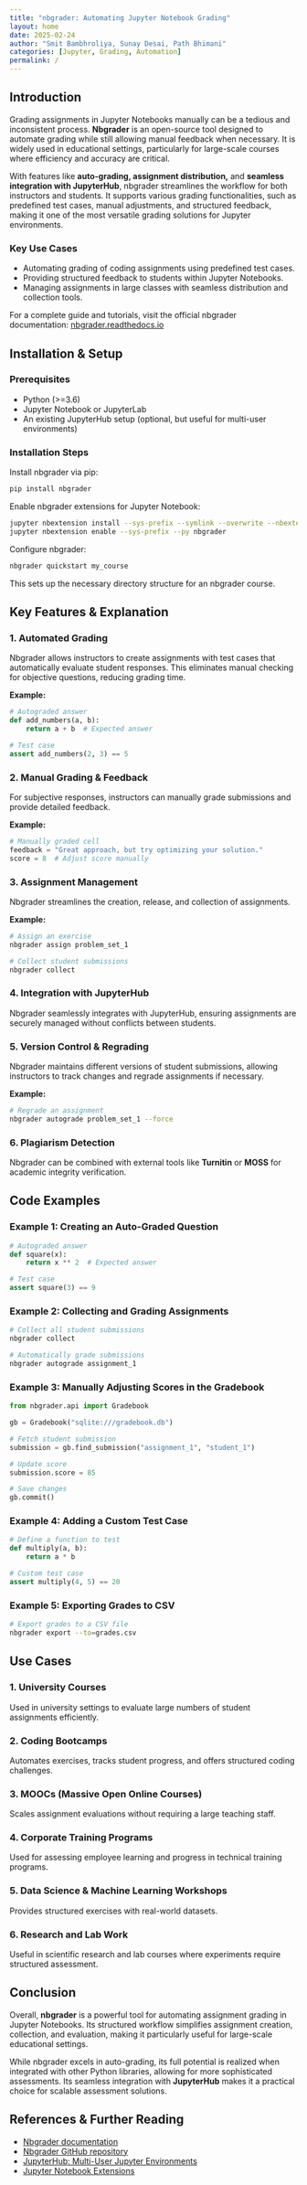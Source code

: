 ```yaml
---
title: "nbgrader: Automating Jupyter Notebook Grading"
layout: home
date: 2025-02-24
author: "Smit Bambhroliya, Sunay Desai, Path Bhimani"
categories: [Jupyter, Grading, Automation]
permalink: /
---
```


## Introduction  

Grading assignments in Jupyter Notebooks manually can be a tedious and inconsistent process. **Nbgrader** is an open-source tool designed to automate grading while still allowing manual feedback when necessary. It is widely used in educational settings, particularly for large-scale courses where efficiency and accuracy are critical.  

With features like **auto-grading, assignment distribution,** and **seamless integration with JupyterHub**, nbgrader streamlines the workflow for both instructors and students. It supports various grading functionalities, such as predefined test cases, manual adjustments, and structured feedback, making it one of the most versatile grading solutions for Jupyter environments.  

### Key Use Cases  
- Automating grading of coding assignments using predefined test cases.  
- Providing structured feedback to students within Jupyter Notebooks.  
- Managing assignments in large classes with seamless distribution and collection tools.  

For a complete guide and tutorials, visit the official nbgrader documentation: [nbgrader.readthedocs.io](https://nbgrader.readthedocs.io/)  

## Installation & Setup  

### Prerequisites  
- Python (>=3.6)  
- Jupyter Notebook or JupyterLab  
- An existing JupyterHub setup (optional, but useful for multi-user environments)  

### Installation Steps  
Install nbgrader via pip:

```bash
pip install nbgrader
```

Enable nbgrader extensions for Jupyter Notebook:

```bash
jupyter nbextension install --sys-prefix --symlink --overwrite --nbextensions nbgrader --py
jupyter nbextension enable --sys-prefix --py nbgrader
```

Configure nbgrader:

```bash
nbgrader quickstart my_course
```

This sets up the necessary directory structure for an nbgrader course.  

## Key Features & Explanation  

### 1. Automated Grading  
Nbgrader allows instructors to create assignments with test cases that automatically evaluate student responses. This eliminates manual checking for objective questions, reducing grading time.  

**Example:**
```python
# Autograded answer
def add_numbers(a, b):
    return a + b  # Expected answer

# Test case
assert add_numbers(2, 3) == 5
```

### 2. Manual Grading & Feedback  
For subjective responses, instructors can manually grade submissions and provide detailed feedback.  

**Example:**
```python
# Manually graded cell
feedback = "Great approach, but try optimizing your solution."
score = 8  # Adjust score manually
```

### 3. Assignment Management  
Nbgrader streamlines the creation, release, and collection of assignments.  

**Example:**
```bash
# Assign an exercise
nbgrader assign problem_set_1

# Collect student submissions
nbgrader collect
```

### 4. Integration with JupyterHub  
Nbgrader seamlessly integrates with JupyterHub, ensuring assignments are securely managed without conflicts between students.  

### 5. Version Control & Regrading  
Nbgrader maintains different versions of student submissions, allowing instructors to track changes and regrade assignments if necessary.  

**Example:**
```bash
# Regrade an assignment
nbgrader autograde problem_set_1 --force
```

### 6. Plagiarism Detection  
Nbgrader can be combined with external tools like **Turnitin** or **MOSS** for academic integrity verification.  

## Code Examples  

### Example 1: Creating an Auto-Graded Question  
```python
# Autograded answer
def square(x):
    return x ** 2  # Expected answer

# Test case
assert square(3) == 9
```

### Example 2: Collecting and Grading Assignments  
```bash
# Collect all student submissions
nbgrader collect

# Automatically grade submissions
nbgrader autograde assignment_1
```

### Example 3: Manually Adjusting Scores in the Gradebook  
```python
from nbgrader.api import Gradebook

gb = Gradebook("sqlite:///gradebook.db")

# Fetch student submission
submission = gb.find_submission("assignment_1", "student_1")

# Update score
submission.score = 85

# Save changes
gb.commit()
```

### Example 4: Adding a Custom Test Case  
```python
# Define a function to test
def multiply(a, b):
    return a * b

# Custom test case
assert multiply(4, 5) == 20
```

### Example 5: Exporting Grades to CSV  
```bash
# Export grades to a CSV file
nbgrader export --to=grades.csv
```

## Use Cases  

### 1. University Courses  
Used in university settings to evaluate large numbers of student assignments efficiently.  

### 2. Coding Bootcamps  
Automates exercises, tracks student progress, and offers structured coding challenges.  

### 3. MOOCs (Massive Open Online Courses)  
Scales assignment evaluations without requiring a large teaching staff.  

### 4. Corporate Training Programs  
Used for assessing employee learning and progress in technical training programs.  

### 5. Data Science & Machine Learning Workshops  
Provides structured exercises with real-world datasets.  

### 6. Research and Lab Work  
Useful in scientific research and lab courses where experiments require structured assessment.  

## Conclusion  

Overall, **nbgrader** is a powerful tool for automating assignment grading in Jupyter Notebooks. Its structured workflow simplifies assignment creation, collection, and evaluation, making it particularly useful for large-scale educational settings.  

While nbgrader excels in auto-grading, its full potential is realized when integrated with other Python libraries, allowing for more sophisticated assessments. Its seamless integration with **JupyterHub** makes it a practical choice for scalable assessment solutions.  

## References & Further Reading  

- [Nbgrader documentation](https://nbgrader.readthedocs.io/en/stable/)  
- [Nbgrader GitHub repository](https://github.com/jupyter/nbgrader)  
- [JupyterHub: Multi-User Jupyter Environments](https://jupyterhub.readthedocs.io/en/stable/)  
- [Jupyter Notebook Extensions](https://jupyter-contrib-nbextensions.readthedocs.io/en/latest/)  
